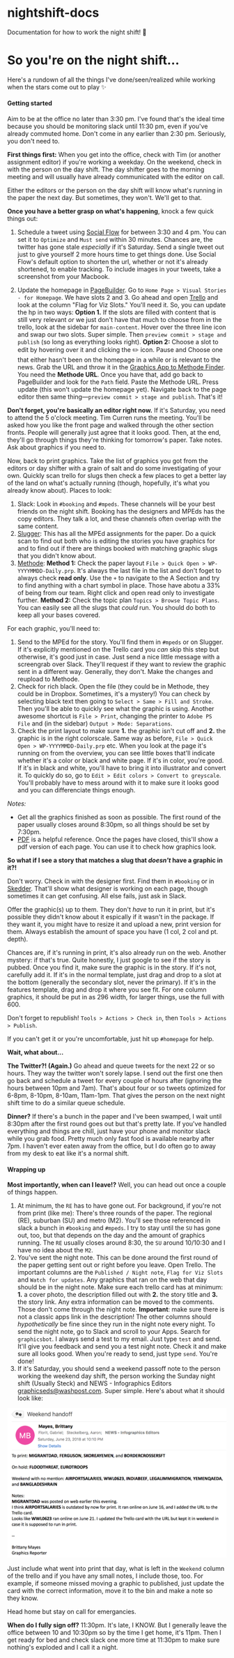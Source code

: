 # nightshift-docs
Documentation for how to work the night shift! 🌚

# So you're on the night shift...

Here's a rundown of all the things I've done/seen/realized while working when the stars come out to play ✨

#### Getting started

Aim to be at the office no later than 3:30 pm. I've found that's the ideal time because you should be monitoring slack until 11:30 pm, even if you've already commuted home. Don't come in any earlier than 2:30 pm. Seriously, you don't need to.

**First things first:** When you get into the office, check with Tim (or another assignment editor) if you're working a weekday. On the weekend, check in with the person on the day shift. The day shifter goes to the morning meeting and will usually have already communicated with the editor on call.

Either the editors or the person on the day shift will know what's running in the paper the next day. But sometimes, they won't. We'll get to that.

**Once you have a better grasp on what's happening**, knock a few quick things out:
  1. Schedule a tweet using [Social Flow](https://www.socialflow.com/publish#) for between 3:30 and 4 pm. You can set it to `Optimize` and `Must send` within 30 minutes. Chances are, the twitter has gone stale _especially_ if it's Saturday. Send a single tweet out just to give yourself 2 more hours time to get things done. Use Social Flow's default option to shorten the url, whether or not it's already shortened, to enable tracking. To include images in your tweets, take a screenshot from your Macbook.
  
  2. Update the homepage in [PageBuilder](https://washpost.arcpublishing.com/pb/admin/app/browse/pages.html). Go to `Home Page > Visual Stories - for Homepage`. We have slots 2 and 3. Go ahead and open [Trello](https://trello.com/b/loxfgmVV/graphics-docket) and look at the column "Flag for Viz Slots." You'll need it. So, you can update the hp in two ways: **Option 1.** If the slots are filled with content that is still very relevant _or_ we just don't have that much to choose from in the trello, look at the sidebar for `main-content`. Hover over the three line icon and swap our two slots. Super simple. Then `preview commit > stage and publish` (so long as everything looks right). **Option 2:** Choose a slot to edit by hovering over it and clicking the ✏️ icon. Pause and  Choose one that either hasn't been on the homepage in a while or is relevant to the news. Grab the URL and throw it in the [Graphics App to Methode Finder](http://newsapps.washpost.com/modlib/graphics-finder/). You need the **Methode URL**. Once you have that, add go back to PageBuilder and look for the `Path` field. Paste the Methode URL. Press update (this won't update the homepage yet). Navigate back to the page editor then same thing—`preview commit > stage and publish`. That's it!

**Don't forget, you're basically an editor right now.** If it's Saturday, you need to attend the 5 o'clock meeting. Tim Curren runs the meeting. You'll be asked how you like the front page and walked through the other section fronts. People will generally just agree that it looks good. Then, at the end, they'll go through things they're thinking for tomorrow's paper. Take notes. Ask about graphics if you need to.

Now, back to print graphics. Take the list of graphics you got from the editors or day shifter with a grain of salt and do some investigating of your own. Quickly scan trello for slugs then check a few places to get a better lay of the land on what's actually running (though, hopefully, it's what you already know about). Places to look:
1. Slack: Look in `#booking` and `#mpeds`. These channels will be your best friends on the night shift. Booking has the designers and MPEds has the copy editors. They talk a lot, and these channels often overlap with the same content.
2. [Slugger](http://toolbox.washpost.com/slugger/): This has all the MPEd assignments for the paper. Do a quick scan to find out both who is editing the stories you have graphics for and to find out if there are things booked with matching graphic slugs that you didn't know about.
3. [Methode](https://methode.washpost.com/vpn/index.html): **Method 1:** Check the paper layout `File > Quick Open > WP-YYYYMMDD-Daily.prp`. It's always the last file in the list and don't foget to always check **read only**. Use the `+` to navigate to the A Section and try to find anything with a chart symbol in place. Those have abotu a 33% of being from our team. Right click and open read only to investigate further. **Method 2:** Check the topic plan `Topics > Browse Topic Plans`. You can easily see all the slugs that _could_ run. You should do both to keep all your bases covered.

For each graphic, you'll need to:
1. Send to the MPEd for the story. You'll find them in `#mpeds` or on Slugger. If it's explicitly mentioned on the Trello card you _can_ skip this step but otherwise, it's good just in case. Just send a nice little message with a screengrab over Slack. They'll request if they want to review the graphic sent in a different way. Generally, they don't. Make the changes and reupload to Methode.
2. Check for rich black. Open the file (they could be in Methode, they could be in Dropbox. Sometimes, it's a mystery!)  You can check by selecting black text then going to `Select > Same > Fill and Stroke`. Then you'll be able to quickly see what the graphic is using. Another awesome shortcut is `File > Print`, changing the printer to `Adobe PS File` and (in the sidebar) `Output > Mode: Separations`.
3. Check the print layout to make sure **1.** the graphic isn't cut off and **2.** the graphic is in the right colorscale. Same way as before, `File > Quick Open > WP-YYYYMMDD-Daily.prp` etc. When you look at the page it's running on from the overview, you can see little boxes that'll indicate whether it's a color or black and white page. If it's in color, you're good. If it's in black and white, you'll have to bring it into illustrator and convert it. To quickly do so, go to `Edit > Edit colors > Convert to greyscale`. You'll probably have to mess around with it to make sure it looks good and you can differenciate things enough.

*Notes:*
* Get all the graphics finished as soon as possible. The first round of the paper usually closes around 8:30pm, so all things should be set by 7:30pm.
* [PDF](http://pdf/) is a helpful reference. Once the pages have closed, this'll show a pdf version of each page. You can use it to check how graphics look.

**So what if I see a story that matches a slug that _doesn't_ have a graphic in it?!**

Don't worry. Check in with the designer first. Find them in `#booking` or in [Skedder](https://newsplan.washpost.com/skedder/). That'll show what designer is working on each page, though sometimes it can get confusing. All else fails, just ask in Slack.

Offer the graphic(s) up to them. They don't _have_ to run it in print, but it's possible they didn't know about it espically if it wasn't in the package. If they want it, you might have to resize it and upload a new, print version for them. Always establish the amount of space you have (1 col, 2 col and pt. depth).

Chances are, if it's running in print, it's also already run on the web. Another mystery: if that's true. Quite honestly, I just google to see if the story is pubbed. Once you find it, make sure the graphic is in the story. If it's not, carefully add it. If it's in the normal template, just drag and drop to a slot at the bottom (generally the secondary slot, never the primary). If it's in the features template, drag and drop it where you see fit. For one column graphics, it should be put in as 296 width, for larger things, use the full with 600.

Don't forget to republish! `Tools > Actions > Check in`, then `Tools > Actions > Publish`.

If you can't get it or you're uncomfortable, just hit up `#homepage` for help.

**Wait, what about...**

**The Twitter?! (Again.)** Go ahead and queue tweets for the next 22 or so hours. They way the twitter won't sorely lapse. I send out the first one then go back and schedule a tweet for every couple of hours after (ignoring the hours between 10pm and 7am). That's about four or so tweets optimized for 6-8pm, 8-10pm, 8-10am, 11am-1pm. That gives the person on the next night shift time to do a similar queue schedule.

**Dinner?** If there's a bunch in the paper and I've been swamped, I wait until 8:30pm after the first round goes out but that's pretty late. If you've handled everything and things are chill, just have your phone and monitor slack while you grab food. Pretty much only fast food is available nearby after 7pm. I haven't ever eaten away from the office, but I do often go to away from my desk to eat like it's a normal shift.

#### Wrapping up

**Most importantly, when can I leave!?** Well, you can head out once a couple of things happen.
1. At minimum, the `RE` has to have gone out. For background, if you're not from print (like me): There's three rounds of the paper. The regional (RE), suburban (SU) and metro (M2). You'll see those referenced in slack a bunch in `#booking` and `#mpeds`. I try to stay until the `SU` has gone out, too, but that depends on the day and the amount of graphics running. The `RE` usually closes around 8:30, the `SU` around 10/10:30 and I have no idea about the `M2`.
2. You've sent the night note. This can be done around the first round of the paper getting sent out or right before you leave. Open Trello. The important columns are the `Published / Night note`, `Flag for Viz Slots` and `Watch for updates`. Any graphics that ran on the web that day should be in the night note. Make sure each trello card has at minimum: **1.** a cover photo, the description filled out with **2.** the story title and **3.** the story link. Any extra information can be moved to the comments. Those don't come through the night note. **Important**: make sure there is not a classic apps link in the description! The other columns should _hypothetically_ be fine since they run in the night note every night. To send the night note, go to Slack and scroll to your Apps. Search for `graphicsbot`. I always send a test to my email. Just type `test` and send. It'll give you feedback and send you a test night note. Check it and make sure all looks good. When you're ready to send, just type `send`. You're done!
3. If it's Saturday, you should send a weekend passoff note to the person working the weekend day shift, the person working the Sunday night shift (Usually Steck) and NEWS - Infographics Editors <graphicseds@washpost.com>. Super simple. Here's about what it should look like:

![passoff note](imgs/passoff.png)

Just include what went into print that day, what is left in the `Weekend` column of the trello and if you have any small notes, I include those, too. For example, if someone missed moving a graphic to published, just update the card with the correct information, move it to the bin and make a note so they know.

Head home but stay on call for emergancies.

**When do I fully sign off?** 11:30pm. It's late, I KNOW. But I generally leave the office between 10 and 10:30pm so by the time I get home, it's 11pm. Then I get ready for bed and check slack one more time at 11:30pm to make sure nothing's exploded and I call it a night.
